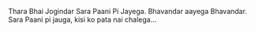 Thara Bhai Jogindar Sara Paani Pi Jayega. Bhavandar aayega Bhavandar.
Sara Paani pi jauga, kisi ko pata nai chalega...
